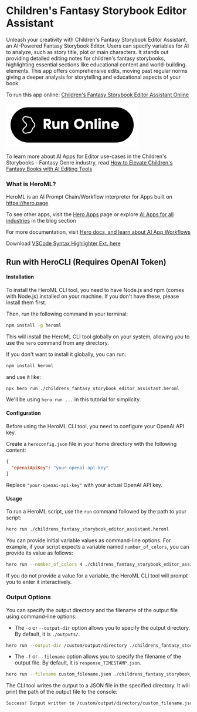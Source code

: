 # Children's Fantasy Storybook Editor Assistant

Unleash your creativity with Children's Fantasy Storybook Editor Assistant, an AI-Powered Fantasy Storybook Editor. Users can specify variables for AI to analyze, such as story title, plot or main characters. It stands out providing detailed editing notes for children's fantasy storybooks, highlighting essential sections like educational content and world-building elements. This app offers comprehensive edits, moving past regular norms giving a deeper analysis for storytelling and educational aspects of your book.

To run this app online: [Children's Fantasy Storybook Editor Assistant Online](https://hero.page/app/children's-fantasy-storybook-editor-assistant-ai-powered-fantasy-storybook-editor/u1lNCblyPkaceKeS1X5u)

[![Run Children's Fantasy Storybook Editor Assistant Online](/assets/run.svg)](https://hero.page/app/children's-fantasy-storybook-editor-assistant-ai-powered-fantasy-storybook-editor/u1lNCblyPkaceKeS1X5u)

To learn more about AI Apps for Editor use-cases in the Children's Storybooks - Fantasy Genre industry, read [How to Elevate Children's Fantasy Books with AI Editing Tools](https://hero.page/blog/ai/children's-storybooks-fantasy-genre/how-to-elevate-children's-fantasy-books-with-ai-editing-tools/170800)

### What is HeroML?
HeroML is an AI Prompt Chain/Workflow interpreter for Apps built on https://hero.page 

To see other apps, visit the [Hero Apps](https://hero.page/apps) page or explore [AI Apps for all industries](https://hero.page/blog) in the blog section

For more documentation, visit [Hero docs, and learn about AI App Workflows](https://hero.page/tutorials/introduction-to-heroml)

Download [VSCode Syntax Highlighter Ext. here](https://marketplace.visualstudio.com/items?itemName=hero-page.heroml)

## Run with HeroCLI (Requires OpenAI Token)

#### Installation

To install the HeroML CLI tool, you need to have Node.js and npm (comes with Node.js) installed on your machine. If you don't have these, please install them first. 

Then, run the following command in your terminal:

```bash
npm install -g heroml
```

This will install the HeroML CLI tool globally on your system, allowing you to use the `hero` command from any directory.

If you don't want to install it globally, you can run:

```bash
npm install heroml
```

and use it like:

```bash
npx hero run ./childrens_fantasy_storybook_editor_assistant.heroml
```

We'll be using `hero run ...` in this tutorial for simplicity.

#### Configuration

Before using the HeroML CLI tool, you need to configure your OpenAI API key. 

Create a `heroconfig.json` file in your home directory with the following content:

```json
{
  "openaiApiKey": "your-openai-api-key"
}
```

Replace `"your-openai-api-key"` with your actual OpenAI API key.

#### Usage

To run a HeroML script, use the `run` command followed by the path to your script:

```bash
hero run ./childrens_fantasy_storybook_editor_assistant.heroml
```

You can provide initial variable values as command-line options. For example, if your script expects a variable named `number_of_colors`, you can provide its value as follows:

```bash
hero run --number_of_colors 4 ./childrens_fantasy_storybook_editor_assistant.heroml
```

If you do not provide a value for a variable, the HeroML CLI tool will prompt you to enter it interactively.

### Output Options

You can specify the output directory and the filename of the output file using command-line options:

- The `-o` or `--output-dir` option allows you to specify the output directory. By default, it is `./outputs/`.

```bash
hero run --output-dir /custom/output/directory ./childrens_fantasy_storybook_editor_assistant.heroml
```

- The `-f` or `--filename` option allows you to specify the filename of the output file. By default, it is `response_TIMESTAMP.json`.

```bash
hero run --filename custom_filename.json ./childrens_fantasy_storybook_editor_assistant.heroml
```

The CLI tool writes the output to a JSON file in the specified directory. It will print the path of the output file to the console:

```bash
Success! Output written to /custom/output/directory/custom_filename.json
```

